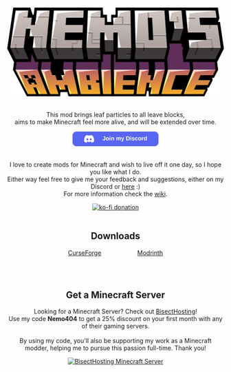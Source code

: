 ![Nemo's Ambience](https://github.com/NemoNotFound/NemosAmbience/blob/master/src/main/resources/assets/nemos-ambience/title.png?raw=true)
<br><br>

<p align="center">
  This mod brings leaf particles to all leave blocks, <br>
  aims to make Minecraft feel more alive, and will be extended over time. <br>
</p>

<div align="center">
  <a href="https://discord.com/invite/yxs9dga" target="_blank">
    <img src="https://github.com/NemoNotFound/NemoNotFound/blob/master/resources/svg/join_discord_button.svg?raw=true" alt="ko-fi donation" width="200">
  </a>
</div>

<br>

<p align="center">
  I love to create mods for Minecraft and wish to live off it one day, so I hope you like what I do. <br>
  Either way feel free to give me your feedback and suggestions, either on my Discord or <a href="https://github.com/NemoNotFound/NemosAmbience/discussions/">here</a> :)
  <br>
  For more information check the <a href="https://www.nemonotfound.com/minecraft-mods/nemos-ambience/wiki">wiki</a>.
</p>

<div align="center">
  <a href="https://ko-fi.com/J3J5UXAPK">
    <img src="https://ko-fi.com/img/githubbutton_sm.svg" alt="ko-fi donation">
  </a>
</div>

<br>

<h2 align="center">Downloads</h2>
<p align="center">
  <a href="https://curseforge.com/minecraft/mc-mods/nemos-ambience">CurseForge</a>&emsp;&emsp;&emsp;&emsp;&emsp;&emsp;<a href="https://modrinth.com/mod/nemos-ambience">Modrinth</a>
</p>

<br>
<br>

<h2 align="center">Get a Minecraft Server</h2>
<div align="center">
    <p>
        Looking for a Minecraft Server? Check out <a href="https://bisecthosting.com/Nemo404">BisectHosting</a>! <br>
        Use my code <span style="font-weight: bold;">Nemo404</span> to get a 25% discount on your first month with any of their gaming servers. <br><br>
        By using my code, you'll also be supporting my work as a Minecraft modder, helping me to pursue this passion full-time. Thank you!
    </p>
    <a href="https://bisecthosting.com/Nemo404">
        <img src="https://www.bisecthosting.com/partners/custom-banners/e6d95b5e-b7fb-47eb-ad78-4dc6071a6171.webp" alt="BisectHosting Minecraft Server">
    </a>
</div>
